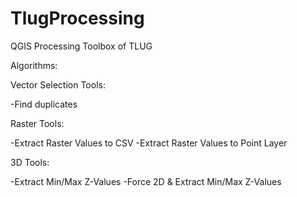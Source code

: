 # TlugProcessing
QGIS Processing Toolbox of TLUG

Algorithms:


Vector Selection Tools:

-Find duplicates


Raster Tools:

-Extract Raster Values to CSV
-Extract Raster Values to Point Layer


3D Tools:

-Extract Min/Max Z-Values
-Force 2D & Extract Min/Max Z-Values
